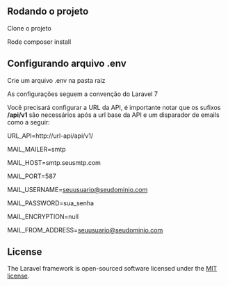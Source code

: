 
## Rodando o projeto

Clone o projeto

Rode composer install

## Configurando arquivo .env

Crie um arquivo .env na pasta raiz

As configurações seguem a convenção do Laravel 7

Você precisará configurar a URL da API, é importante notar que os 
sufixos **/api/v1** são necessários após a url base da API
e um disparador de emails como a seguir:

URL_API=http://url-api/api/v1/

MAIL_MAILER=smtp

MAIL_HOST=smtp.seusmtp.com

MAIL_PORT=587

MAIL_USERNAME=seuusuario@seudominio.com

MAIL_PASSWORD=sua_senha

MAIL_ENCRYPTION=null

MAIL_FROM_ADDRESS=seuusuario@seudominio.com

## License

The Laravel framework is open-sourced software licensed under the [MIT license](https://opensource.org/licenses/MIT).
